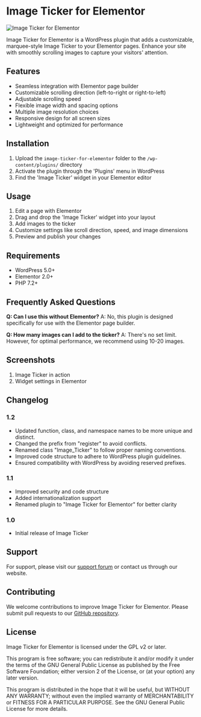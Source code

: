 # Image Ticker for Elementor
![Image Ticker for Elementor](plugin-banner.jpg)

Image Ticker for Elementor is a WordPress plugin that adds a customizable, marquee-style Image Ticker to your Elementor pages. Enhance your site with smoothly scrolling images to capture your visitors' attention.

## Features
- Seamless integration with Elementor page builder
- Customizable scrolling direction (left-to-right or right-to-left)
- Adjustable scrolling speed
- Flexible image width and spacing options
- Multiple image resolution choices
- Responsive design for all screen sizes
- Lightweight and optimized for performance

## Installation
1. Upload the `image-ticker-for-elementor` folder to the `/wp-content/plugins/` directory
2. Activate the plugin through the 'Plugins' menu in WordPress
3. Find the 'Image Ticker' widget in your Elementor editor

## Usage
1. Edit a page with Elementor
2. Drag and drop the 'Image Ticker' widget into your layout
3. Add images to the ticker
4. Customize settings like scroll direction, speed, and image dimensions
5. Preview and publish your changes

## Requirements
- WordPress 5.0+
- Elementor 2.0+
- PHP 7.2+

## Frequently Asked Questions

**Q: Can I use this without Elementor?**
A: No, this plugin is designed specifically for use with the Elementor page builder.

**Q: How many images can I add to the ticker?**
A: There's no set limit. However, for optimal performance, we recommend using 10-20 images.

## Screenshots
1. Image Ticker in action
2. Widget settings in Elementor

## Changelog

### 1.2
- Updated function, class, and namespace names to be more unique and distinct.
- Changed the prefix from "register" to avoid conflicts.
- Renamed class "Image_Ticker" to follow proper naming conventions.
- Improved code structure to adhere to WordPress plugin guidelines.
- Ensured compatibility with WordPress by avoiding reserved prefixes.

### 1.1
- Improved security and code structure
- Added internationalization support
- Renamed plugin to "Image Ticker for Elementor" for better clarity

### 1.0
- Initial release of Image Ticker

## Support
For support, please visit our [support forum](https://wordpress.org/support/plugin/image-ticker-for-elementor) or contact us through our website.

## Contributing
We welcome contributions to improve Image Ticker for Elementor. Please submit pull requests to our [GitHub repository](https://github.com/prashantdeshmukh24/image-ticker-for-elementor).

## License
Image Ticker for Elementor is licensed under the GPL v2 or later.

This program is free software; you can redistribute it and/or modify it under the terms of the GNU General Public License as published by the Free Software Foundation; either version 2 of the License, or (at your option) any later version.

This program is distributed in the hope that it will be useful, but WITHOUT ANY WARRANTY; without even the implied warranty of MERCHANTABILITY or FITNESS FOR A PARTICULAR PURPOSE. See the GNU General Public License for more details.